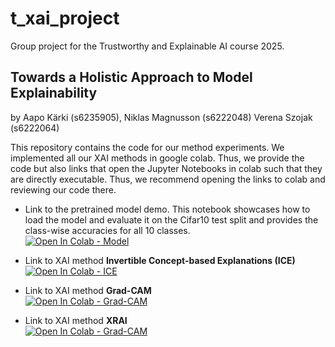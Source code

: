 # t_xai_project
Group project for the Trustworthy and Explainable AI course 2025.

## Towards a Holistic Approach to Model Explainability <br>
by
Aapo Kärki (s6235905), 
Niklas Magnusson (s6222048)
Verena Szojak (s6222064)

This repository contains the code for our method experiments. We implemented all our XAI methods in google colab. Thus, we provide the code but also links that open the 
Jupyter Notebooks in colab such that they are directly executable. Thus, we recommend opening the links to colab 
and reviewing our code there. 

- Link to the pretrained model demo. This notebook showcases how to load the model and evaluate it on the Cifar10 test split and provides the class-wise accuracies for all 10 classes. <br> 
[![Open In Colab - Model](https://colab.research.google.com/assets/colab-badge.svg)](https://colab.research.google.com/github/aapokrki/t_xai_project/blob/main/Pretrained_VGG16_Cifar10_demo.ipynb)

- Link to XAI method **Invertible Concept-based Explanations (ICE)** <br>
[![Open In Colab - ICE](https://colab.research.google.com/assets/colab-badge.svg)](https://colab.research.google.com/github/aapokrki/t_xai_project/blob/main/ICE/ICE.ipynb)

- Link to XAI method **Grad-CAM** <br> 
[![Open In Colab - Grad-CAM](https://colab.research.google.com/assets/colab-badge.svg)](https://colab.research.google.com/github/aapokrki/t_xai_project/blob/main/GradCAM_Cifar10.ipynb)

- Link to XAI method **XRAI** <br>
[![Open In Colab - Grad-CAM](https://colab.research.google.com/assets/colab-badge.svg)](https://colab.research.google.com/github/aapokrki/t_xai_project/blob/main/XRAI.ipynb)